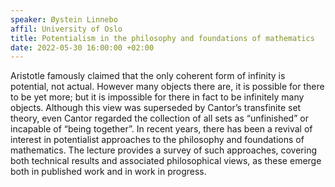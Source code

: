 ```yaml
---
speaker: Øystein Linnebo
affil: University of Oslo
title: Potentialism in the philosophy and foundations of mathematics
date: 2022-05-30 16:00:00 +02:00
---
```

Aristotle famously claimed that the only coherent form of infinity is potential, not actual.
However many objects there are, it is possible for there to be yet more; but it is impossible for there in fact to be infinitely many objects.
Although this view was superseded by Cantor’s transfinite set theory, even Cantor regarded the collection of all sets as “unfinished” or incapable of “being together”.
In recent years, there has been a revival of interest in potentialist approaches to the philosophy and foundations of mathematics.
The lecture provides a survey of such approaches, covering both technical results and associated philosophical views, as these emerge both in published work and in work in progress.